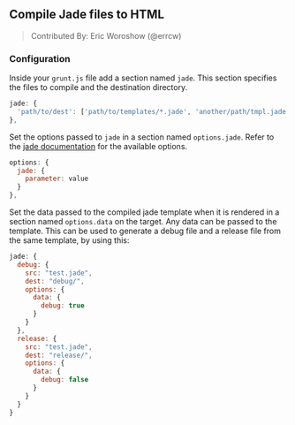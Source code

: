 ## Compile Jade files to HTML
> Contributed By: Eric Woroshow (@errcw)

### Configuration

Inside your `grunt.js` file add a section named `jade`. This section
specifies the files to compile and the destination directory.

``` javascript
jade: {
  'path/to/dest': ['path/to/templates/*.jade', 'another/path/tmpl.jade']
},
```

Set the options passed to `jade` in a section named `options.jade`. Refer to
the [jade documentation](https://github.com/visionmedia/jade#public-api) for
the available options.

``` javascript
options: {
  jade: {
    parameter: value
  }
},
```

Set the data passed to the compiled jade template when it is rendered in a
section named `options.data` on the target. Any data can be passed to the
template. This can be used to generate a debug file and a release file from the
same template, by using this:

``` javascript
jade: {
  debug: {
    src: "test.jade",
    dest: "debug/",
    options: {
      data: {
        debug: true
      }
    }
  },
  release: {
    src: "test.jade",
    dest: "release/",
    options: {
      data: {
        debug: false
      }
    }
  }
}
```
